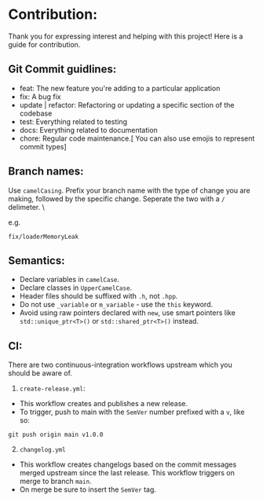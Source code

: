 # Contribution:
Thank you for expressing interest and helping with this project! Here is a guide for contribution.

## Git Commit guidlines:
- feat: The new feature you're adding to a particular application
- fix: A bug fix
- update | refactor: Refactoring or updating a specific section of the codebase
- test: Everything related to testing
- docs: Everything related to documentation
- chore: Regular code maintenance.[ You can also use emojis to represent commit types]

## Branch names:
Use `camelCasing`. Prefix your branch name with the type of change you are making, followed by the specific change. Seperate the two with a `/` delimeter. \

e.g.
```
fix/loaderMemoryLeak
```

## Semantics:
- Declare variables in `camelCase`.
- Declare classes in `UpperCamelCase`.
- Header files should be suffixed with `.h`, not `.hpp`.
- Do not use `_variable` or `m_variable` - use the `this` keyword.
- Avoid using raw pointers declared with `new`, use smart pointers like `std::unique_ptr<T>()` or `std::shared_ptr<T>()` instead.

## CI:
There are two continuous-integration workflows upstream which you should be aware of.
1. `create-release.yml`:
  - This workflow creates and publishes a new release.
  - To trigger, push to main with the `SemVer` number prefixed with a `v`, like so:
```
git push origin main v1.0.0
```

2. `changelog.yml`
  - This workflow creates changelogs based on the commit messages merged upstream since the last release. This workflow triggers on merge to branch `main`.
  - On merge be sure to insert the `SemVer` tag.
